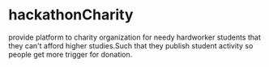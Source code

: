 # hackathonCharity
provide platform to charity organization for needy hardworker students that they can't afford higher studies.Such that they publish student activity so people get more trigger for donation.
